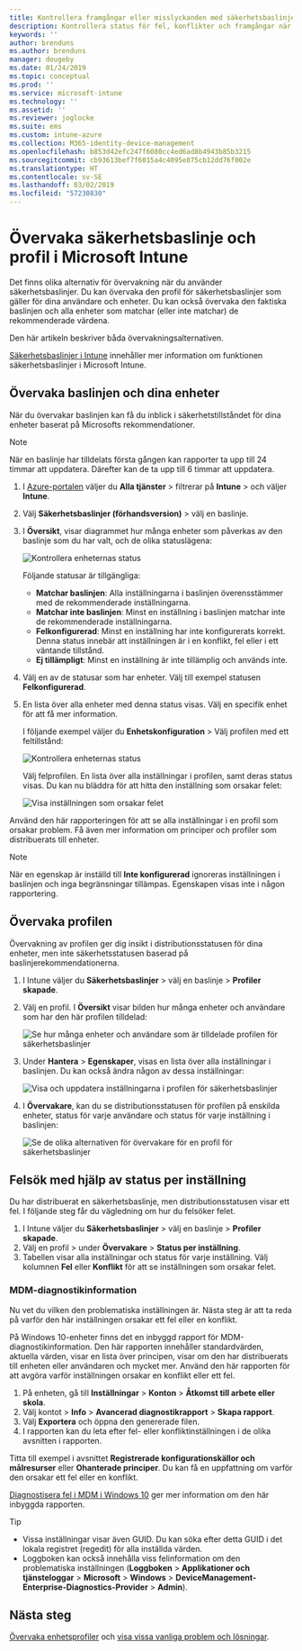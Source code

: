 ```yaml
---
title: Kontrollera framgångar eller misslyckanden med säkerhetsbaslinjer i Microsoft Intune – Azure | Microsoft Docs
description: Kontrollera status för fel, konflikter och framgångar när du distribuerar säkerhetsbaslinjer till användare och enheter i Microsoft Intune MDM. Se hur du felsöker med klientloggar och rapportfunktioner i Intune.
keywords: ''
author: brenduns
ms.author: brenduns
manager: dougeby
ms.date: 01/24/2019
ms.topic: conceptual
ms.prod: ''
ms.service: microsoft-intune
ms.technology: ''
ms.assetid: ''
ms.reviewer: joglocke
ms.suite: ems
ms.custom: intune-azure
ms.collection: M365-identity-device-management
ms.openlocfilehash: b853d42efc247f6080cc4ed6ad8b4943b85b3215
ms.sourcegitcommit: cb93613bef7f6015a4c4095e875cb12dd76f002e
ms.translationtype: HT
ms.contentlocale: sv-SE
ms.lasthandoff: 03/02/2019
ms.locfileid: "57230830"
---
```

# <a name="monitor-the-security-baseline-and-profile-in-microsoft-intune"></a>Övervaka säkerhetsbaslinje och profil i Microsoft Intune

Det finns olika alternativ för övervakning när du använder säkerhetsbaslinjer. Du kan övervaka den profil för säkerhetsbaslinjer som gäller för dina användare och enheter. Du kan också övervaka den faktiska baslinjen och alla enheter som matchar (eller inte matchar) de rekommenderade värdena.

Den här artikeln beskriver båda övervakningsalternativen.

[Säkerhetsbaslinjer i Intune](security-baselines.md) innehåller mer information om funktionen säkerhetsbaslinjer i Microsoft Intune.

## <a name="monitor-the-baseline-and-your-devices"></a>Övervaka baslinjen och dina enheter

När du övervakar baslinjen kan få du inblick i säkerhetstillståndet för dina enheter baserat på Microsofts rekommendationer.

> [!NOTE]
> När en baslinje har tilldelats första gången kan rapporter ta upp till 24 timmar att uppdatera. Därefter kan de ta upp till 6 timmar att uppdatera.

1. I [Azure-portalen](https://portal.azure.com/) väljer du **Alla tjänster** > filtrerar på **Intune** > och väljer **Intune**.
2. Välj **Säkerhetsbaslinjer (förhandsversion)** > välj en baslinje.
3. I **Översikt**, visar diagrammet hur många enheter som påverkas av den baslinje som du har valt, och de olika statuslägena:

    ![Kontrollera enheternas status](./media/security-baselines-monitor/overview.png)

    Följande statusar är tillgängliga:

    - **Matchar baslinjen**: Alla inställningarna i baslinjen överensstämmer med de rekommenderade inställningarna.
    - **Matchar inte baslinjen**: Minst en inställning i baslinjen matchar inte de rekommenderade inställningarna.
    - **Felkonfigurerad**: Minst en inställning har inte konfigurerats korrekt. Denna status innebär att inställningen är i en konflikt, fel eller i ett väntande tillstånd.
    - **Ej tillämpligt**: Minst en inställning är inte tillämplig och används inte.

4. Välj en av de statusar som har enheter. Välj till exempel statusen **Felkonfigurerad**.

5. En lista över alla enheter med denna status visas. Välj en specifik enhet för att få mer information. 

    I följande exempel väljer du **Enhetskonfiguration** > Välj profilen med ett feltillstånd:

    ![Kontrollera enheternas status](./media/security-baselines-monitor/device-configuration-profile-list.png)

    Välj felprofilen. En lista över alla inställningar i profilen, samt deras status visas. Du kan nu bläddra för att hitta den inställning som orsakar felet:

    ![Visa inställningen som orsakar felet](./media/security-baselines-monitor/profile-with-error-status.png)

Använd den här rapporteringen för att se alla inställningar i en profil som orsakar problem. Få även mer information om principer och profiler som distribuerats till enheter.

> [!NOTE]
> När en egenskap är inställd till **Inte konfigurerad** ignoreras inställningen i baslinjen och inga begränsningar tillämpas. Egenskapen visas inte i någon rapportering.

## <a name="monitor-the-profile"></a>Övervaka profilen

Övervakning av profilen ger dig insikt i distributionsstatusen för dina enheter, men inte säkerhetsstatusen baserad på baslinjerekommendationerna.

1. I Intune väljer du **Säkerhetsbaslinjer** > välj en baslinje > **Profiler skapade**.

2. Välj en profil. I **Översikt** visar bilden hur många enheter och användare som har den här profilen tilldelad:

    ![Se hur många enheter och användare som är tilldelade profilen för säkerhetsbaslinjer](./media/security-baselines-monitor/existing-profile-overview.png)

3. Under **Hantera** > **Egenskaper**, visas en lista över alla inställningar i baslinjen. Du kan också ändra någon av dessa inställningar:

    ![Visa och uppdatera inställningarna i profilen för säkerhetsbaslinjer](./media/security-baselines-monitor/manage-settings.png)

4. I **Övervakare**, kan du se distributionsstatusen för profilen på enskilda enheter, status för varje användare och status för varje inställning i baslinjen:

    ![Se de olika alternativen för övervakare för en profil för säkerhetsbaslinjer](./media/security-baselines-monitor/monitor-status-options.png)

## <a name="troubleshoot-using-per-setting-status"></a>Felsök med hjälp av status per inställning

Du har distribuerat en säkerhetsbaslinje, men distributionsstatusen visar ett fel. I följande steg får du vägledning om hur du felsöker felet.

1. I Intune väljer du **Säkerhetsbaslinjer** > välj en baslinje > **Profiler skapade**.
2. Välj en profil > under **Övervakare** > **Status per inställning**.
3. Tabellen visar alla inställningar och status för varje inställning. Välj kolumnen **Fel** eller **Konflikt** för att se inställningen som orsakar felet.

### <a name="mdm-diagnostic-information"></a>MDM-diagnostikinformation

Nu vet du vilken den problematiska inställningen är. Nästa steg är att ta reda på varför den här inställningen orsakar ett fel eller en konflikt. 

På Windows 10-enheter finns det en inbyggd rapport för MDM-diagnostikinformation. Den här rapporten innehåller standardvärden, aktuella värden, visar en lista över principen, visar om den har distribuerats till enheten eller användaren och mycket mer. Använd den här rapporten för att avgöra varför inställningen orsakar en konflikt eller ett fel.

1. På enheten, gå till **Inställningar** > **Konton** > **Åtkomst till arbete eller skola**.
2. Välj kontot > **Info** > **Avancerad diagnostikrapport** > **Skapa rapport**.
3. Välj **Exportera** och öppna den genererade filen.
4. I rapporten kan du leta efter fel- eller konfliktinställningen i de olika avsnitten i rapporten.

  Titta till exempel i avsnittet **Registrerade konfigurationskällor och målresurser** eller **Ohanterade principer**. Du kan få en uppfattning om varför den orsakar ett fel eller en konflikt.

[Diagnostisera fel i MDM i Windows 10](https://docs.microsoft.com/windows/client-management/mdm/diagnose-mdm-failures-in-windows-10) ger mer information om den här inbyggda rapporten.

> [!TIP]
> - Vissa inställningar visar även GUID. Du kan söka efter detta GUID i det lokala registret (regedit) för alla inställda värden.
> - Loggboken kan också innehålla viss felinformation om den problematiska inställningen (**Loggboken** > **Applikationer och tjänsteloggar**  >   **Microsoft** > **Windows** > **DeviceManagement-Enterprise-Diagnostics-Provider** > **Admin**).

## <a name="next-steps"></a>Nästa steg

[Övervaka enhetsprofiler](device-profile-monitor.md) och [visa vissa vanliga problem och lösningar](device-profile-troubleshoot.md).
